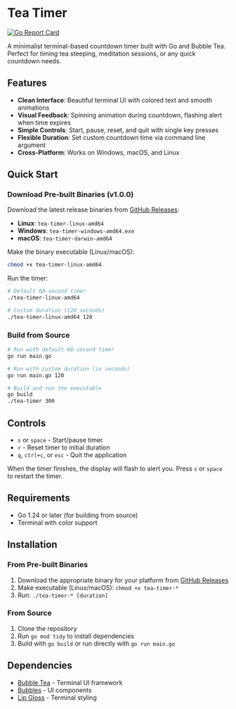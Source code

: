 # Tea Timer

[![Go Report Card](https://goreportcard.com/badge/github.com/Cod-e-Codes/tea-timer)](https://goreportcard.com/report/github.com/Cod-e-Codes/tea-timer)

A minimalist terminal-based countdown timer built with Go and Bubble Tea. Perfect for timing tea steeping, meditation sessions, or any quick countdown needs.

## Features

- **Clean Interface**: Beautiful terminal UI with colored text and smooth animations
- **Visual Feedback**: Spinning animation during countdown, flashing alert when time expires
- **Simple Controls**: Start, pause, reset, and quit with single key presses
- **Flexible Duration**: Set custom countdown time via command line argument
- **Cross-Platform**: Works on Windows, macOS, and Linux

## Quick Start

### Download Pre-built Binaries (v1.0.0)

Download the latest release binaries from [GitHub Releases](https://github.com/Cod-e-Codes/tea-timer/releases/tag/v1.0.0):

- **Linux**: `tea-timer-linux-amd64`
- **Windows**: `tea-timer-windows-amd64.exe`
- **macOS**: `tea-timer-darwin-amd64`

Make the binary executable (Linux/macOS):
```bash
chmod +x tea-timer-linux-amd64
```

Run the timer:
```bash
# Default 60-second timer
./tea-timer-linux-amd64

# Custom duration (120 seconds)
./tea-timer-linux-amd64 120
```

### Build from Source

```bash
# Run with default 60-second timer
go run main.go

# Run with custom duration (in seconds)
go run main.go 120

# Build and run the executable
go build
./tea-timer 300
```

## Controls

- `s` or `space` - Start/pause timer
- `r` - Reset timer to initial duration
- `q`, `ctrl+c`, or `esc` - Quit the application

When the timer finishes, the display will flash to alert you. Press `s` or `space` to restart the timer.

## Requirements

- Go 1.24 or later (for building from source)
- Terminal with color support

## Installation

### From Pre-built Binaries
1. Download the appropriate binary for your platform from [GitHub Releases](https://github.com/Cod-e-Codes/tea-timer/releases/tag/v1.0.0)
2. Make executable (Linux/macOS): `chmod +x tea-timer-*`
3. Run: `./tea-timer-* [duration]`

### From Source
1. Clone the repository
2. Run `go mod tidy` to install dependencies
3. Build with `go build` or run directly with `go run main.go`

## Dependencies

- [Bubble Tea](https://github.com/charmbracelet/bubbletea) - Terminal UI framework
- [Bubbles](https://github.com/charmbracelet/bubbles) - UI components
- [Lip Gloss](https://github.com/charmbracelet/lipgloss) - Terminal styling 
